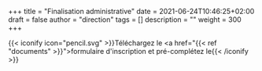 +++
title       = "Finalisation administrative"
date        = 2021-06-24T10:46:25+02:00
draft       = false
author      = "direction"
tags        = []
description = ""
weight      = 300
+++

{{< iconify icon="pencil.svg" >}}Téléchargez le <a href="{{< ref "documents" >}}">formulaire d'inscription</a> et pré-complétez le{{< /iconify >}}
